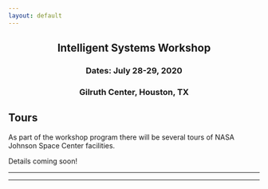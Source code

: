 ```yaml
---
layout: default
---
```


<h2 align="center">Intelligent Systems Workshop</h2>
<h3 align="center">Dates: July 28-29, 2020</h3>
<h3 align="center">Gilruth Center, Houston, TX</h3>

## Tours

As part of the workshop program there will be several tours of NASA Johnson Space Center facilities.

Details coming soon!

* * *
* * *

<!-- --end-of-page-- -->
